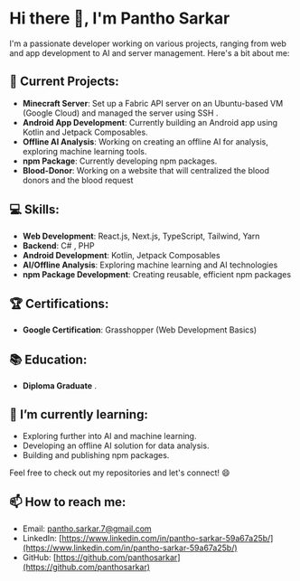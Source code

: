 # Hi there 👋, I'm Pantho Sarkar

I'm a passionate developer working on various projects, ranging from web and app development to AI and server management. Here's a bit about me:

## 🚀 Current Projects:

- **Minecraft Server**: Set up a Fabric API server on an Ubuntu-based VM (Google Cloud) and managed the server using SSH .
- **Android App Development**: Currently building an Android app using Kotlin and Jetpack Composables.
- **Offline AI Analysis**: Working on creating an offline AI for analysis, exploring machine learning tools.
- **npm Package**: Currently developing npm packages.
- **Blood-Donor**: Working on a website that will centralized the blood donors and the blood request 

## 💻 Skills:

- **Web Development**: React.js, Next.js, TypeScript, Tailwind, Yarn
- **Backend**: C# , PHP
- **Android Development**: Kotlin, Jetpack Composables
- **AI/Offline Analysis**: Exploring machine learning and AI technologies
- **npm Package Development**: Creating reusable, efficient npm packages

## 🏆 Certifications:

- **Google Certification**: Grasshopper (Web Development Basics)

## 📚 Education:

- **Diploma Graduate** .

## 🌱 I’m currently learning:

- Exploring further into AI and machine learning.
- Developing an offline AI solution for data analysis.
- Building and publishing npm packages.



Feel free to check out my repositories and let's connect! 😄

## 📫 How to reach me:

- Email: [pantho.sarkar.7@gmail.com](mailto\:pantho.sarkar.7@gmail.com)
- LinkedIn: [https://www.linkedin.com/in/pantho-sarkar-59a67a25b/](https://www.linkedin.com/in/pantho-sarkar-59a67a25b/)
- GitHub: [https://github.com/panthosarkar](https://github.com/panthosarkar)
